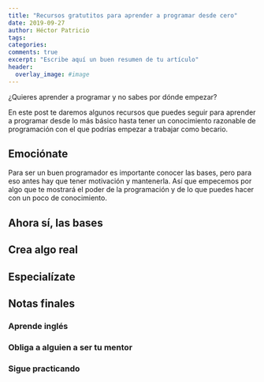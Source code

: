 ```yaml
---
title: "Recursos gratutitos para aprender a programar desde cero"
date: 2019-09-27
author: Héctor Patricio
tags:
categories: 
comments: true
excerpt: "Escribe aquí un buen resumen de tu artículo"
header:
  overlay_image: #image
---
```


¿Quieres aprender a programar y no sabes por dónde empezar?

En este post te daremos algunos recursos que puedes seguir para aprender a programar desde lo más básico hasta tener un conocimiento razonable de programación con el que podrías empezar a trabajar como becario.

## Emociónate

Para ser un buen programador es importante conocer las bases, pero para eso antes hay que tener motivación y mantenerla. Así que empecemos por algo que te mostrará el poder de la programación y de lo que puedes hacer con un poco de conocimiento.

## Ahora sí, las bases

## Crea algo real

## Especialízate

## Notas finales

### Aprende inglés

### Obliga a alguien a ser tu mentor

### Sigue practicando